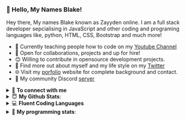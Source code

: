 
### 👋 Hello, My Names Blake!

Hey there, My names Blake known as Zayyden online. I am a full stack developer sepcialising in JavaScript and other coding and programing languages like, python, HTML, CSS, Bootstrap and much more! 

- 👨 Currently teaching people how to code on my [Youtube Channel](https://youtube.com/ZaydenTheDeveloper)
- 🤝 Open for collaborations, projects and up for hire!
- 😊 Willing to contribute in opensource development projects.
- 👨 Find more out about myself and my life style on my [Twitter](https://twitter.com/ZaydenHimself)
- 🌐 Visit my [porfolio](https://zayden.me) website for complete background and contact.
- 👋 My community Discord [server](https://discord.gg/9fuNWS7)

<details>
<summary>🤝 <b>To connect with me</b></summary>

<p align = "center">

  [<img src ="https://img.shields.io/badge/discord-%237289DA.svg?&style=for-the-badge&logo=discord&logoColor=white2">](https://discord.gg/9fuNWS7)
  [<img src="https://img.shields.io/badge/twitter-%231DA1F2.svg?&style=for-the-badge&logo=twitter&logoColor=white" />](https://twitter.com/ZaydenHimself) 
  [<img src = "https://img.shields.io/badge/instagram-%23E4405F.svg?&style=for-the-badge&logo=instagram&logoColor=white">](https://www.instagram.com/ZaydenHimself/)
 [<img src = "https://img.shields.io/badge/youtube-%23FF0000.svg?&style=for-the-badge&logo=youtube&logoColor=white">](https://youtube.com/ZaydenTheDeveloper)
</p>

</details>

<details>
 <summary>😇 <b>My Github Stats</b>: </summary>
<p align = "center">
  <img src = "https://github-readme-stats.vercel.app/api?username=Zayyden&show_icons=true&theme=tokyonight&line_height=27">
  <img src = "https://github-readme-stats.vercel.app/api/top-langs/?username=Zayyden&theme=tokyonight">
</p>


</details>

<details>
<summary>💻 <b>Fluent Coding Languages</b></summary>

<p align = "left">

<img src ="https://img.shields.io/badge/javascript%20-%23323330.svg?&style=for-the-badge&logo=javascript&logoColor=%23F7DF1E">
<img src ="https://img.shields.io/badge/node.js%20-%2343853D.svg?&style=for-the-badge&logo=node.js&logoColor=white">
<img src ="https://img.shields.io/badge/html5%20-%23E34F26.svg?&style=for-the-badge&logo=html5&logoColor=white">
<img src = "https://img.shields.io/badge/css3%20-%231572B6.svg?&style=for-the-badge&logo=css3&logoColor=whit">
<img src = "https://img.shields.io/badge/python%20-%2314354C.svg?&style=for-the-badge&logo=python&logoColor=white">
<img src = "https://img.shields.io/badge/vuejs%20-%2335495e.svg?&style=for-the-badge&logo=vue.js&logoColor=%234FC08D">
<img src = "https://img.shields.io/badge/MongoDB-%234ea94b.svg?&style=for-the-badge&logo=mongodb&logoColor=white">

</p>

</details>

<details> 
 <summary>🤖 <b>My programming stats</b>: </summary>
<br>
<!--START_SECTION:waka-->




<!--END_SECTION:waka-->
</details>



